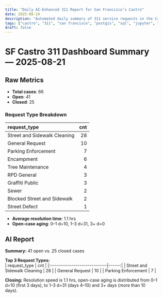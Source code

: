 ```yaml
---
title: "Daily AI-Enhanced 311 Report for San Francisco’s Castro"
date: 2025-08-24
description: "Automated daily summary of 311 service requests in the Castro neighborhood using Python, SQL, PostGIS and the smollm2:1.7b model via a local chat API."
tags: ["castro", "311", "san francisco", "postgis", "sql", "jupyter", "ai", "smollm2", "chat-api"]
draft: false
---
```


# SF Castro 311 Dashboard Summary — 2025-08-21

## Raw Metrics

- **Total cases**: 66
- **Open**:       41
- **Closed**:     25

### Request Type Breakdown

| request_type                 |   cnt |
|:-----------------------------|------:|
| Street and Sidewalk Cleaning |    28 |
| General Request              |    10 |
| Parking Enforcement          |     7 |
| Encampment                   |     6 |
| Tree Maintenance             |     4 |
| RPD General                  |     3 |
| Graffiti Public              |     3 |
| Sewer                        |     2 |
| Blocked Street and Sidewalk  |     2 |
| Street Defect                |     1 |

- **Average resolution time**: 1.1 hrs
- **Open-case aging**:           0–1 d=10, 1–3 d=31, 3+ d=0

## AI Report

**Summary:** 41 open vs. 25 closed cases

**Top 3 Request Types:**  
| request_type                 |   cnt |
|:-----------------------------|------:|
| Street and Sidewalk Cleaning |    28 |
| General Request              |    10 |
| Parking Enforcement          |     7 |

**Closing:** Resolution speed is 1.1 hrs, open-case aging is distributed from 0–1 d=10 (first 3 days), to 1–3 d=31 (days 4–10) and 3+ days (more than 10 days).
